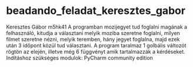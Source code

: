 # beadando_feladat_keresztes_gabor
Keresztes Gábor m5hk41
A programban mozijegyet tud foglalni magának a felhasználó, kitudja a választani melyik moziba szeretne foglalni, milyen filmet szeretne nézni, melyik teremben, hány jegyet foglalna, majd ezek után 3 időpont közül tud választani.
A program taralmaz 1 golbális változót rögtön az elején, illetve még 6 függvényt amik tartalmazzák a kérdéseket.
Indításhoz szükséges modulok: PyCharm community edition
